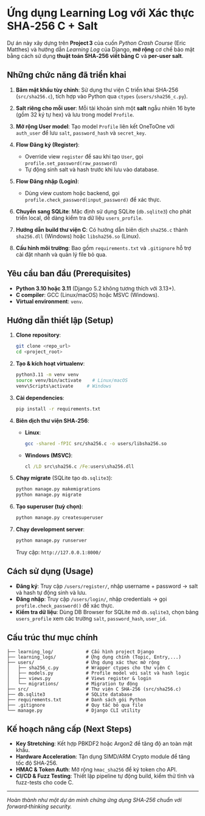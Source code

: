 # Ứng dụng Learning Log với Xác thực SHA‑256 C + Salt

Dự án này xây dựng trên **Project 3** của cuốn *Python Crash Course* (Eric Matthes) và hướng dẫn *Learning Log* của Django, **mở rộng** cơ chế bảo mật bằng cách sử dụng **thuật toán SHA‑256 viết bằng C** và **per-user salt**.

## Những chức năng đã triển khai

1. **Băm mật khẩu tùy chỉnh**: Sử dụng thư viện C triển khai SHA‑256 (`src/sha256.c`), tích hợp vào Python qua `ctypes` (`users/sha256_c.py`).
2. **Salt riêng cho mỗi user**: Mỗi tài khoản sinh một **salt** ngẫu nhiên 16 byte (gồm 32 ký tự hex) và lưu trong model `Profile`.
3. **Mở rộng User model**: Tạo model `Profile` liên kết OneToOne với `auth_user` để lưu `salt`, `password_hash` và `secret_key`.
4. **Flow Đăng ký (Register)**:

   * Override view `register` để sau khi tạo `User`, gọi `profile.set_password(raw_password)`
   * Tự động sinh salt và hash trước khi lưu vào database.
5. **Flow Đăng nhập (Login)**:

   * Dùng view custom hoặc backend, gọi `profile.check_password(input_password)` để xác thực.
6. **Chuyển sang SQLite**: Mặc định sử dụng SQLite (`db.sqlite3`) cho phát triển local, dễ dàng kiểm tra dữ liệu `users_profile`.
7. **Hướng dẫn build thư viện C**: Có hướng dẫn biên dịch `sha256.c` thành `sha256.dll` (Windows) hoặc `libsha256.so` (Linux).
8. **Cấu hình môi trường**: Bao gồm `requirements.txt` và `.gitignore` hỗ trợ cài đặt nhanh và quản lý file bỏ qua.

## Yêu cầu ban đầu (Prerequisites)

* **Python 3.10 hoặc 3.11** (Django 5.2 không tương thích với 3.13+).
* **C compiler**: GCC (Linux/macOS) hoặc MSVC (Windows).
* **Virtual environment**: `venv`.

## Hướng dẫn thiết lập (Setup)

1. **Clone repository**:

   ```bash
   git clone <repo_url>
   cd <project_root>
   ```
2. **Tạo & kích hoạt virtualenv**:

   ```bash
   python3.11 -m venv venv
   source venv/bin/activate    # Linux/macOS
   venv\Scripts\activate     # Windows
   ```
3. **Cài dependencies**:

   ```bash
   pip install -r requirements.txt
   ```
4. **Biên dịch thư viện SHA‑256**:

   * **Linux**:

     ```bash
     gcc -shared -fPIC src/sha256.c -o users/libsha256.so
     ```
   * **Windows (MSVC)**:

     ```cmd
     cl /LD src\sha256.c /Fe:users\sha256.dll
     ```
5. **Chạy migrate** (SQLite tạo `db.sqlite3`):

   ```bash
   python manage.py makemigrations
   python manage.py migrate
   ```
6. **Tạo superuser (tuỳ chọn)**:

   ```bash
   python manage.py createsuperuser
   ```
7. **Chạy development server**:

   ```bash
   python manage.py runserver
   ```

   Truy cập: `http://127.0.0.1:8000/`

## Cách sử dụng (Usage)

* **Đăng ký**: Truy cập `/users/register/`, nhập username + password → salt và hash tự động sinh và lưu.
* **Đăng nhập**: Truy cập `/users/login/`, nhập credentials → gọi `profile.check_password()` để xác thực.
* **Kiểm tra dữ liệu**: Dùng DB Browser for SQLite mở `db.sqlite3`, chọn bảng `users_profile` xem các trường `salt`, `password_hash`, `user_id`.

## Cấu trúc thư mục chính

```
├── learning_log/            # Cấu hình project Django
├── learning_logs/           # Ứng dụng chính (Topic, Entry,...)
├── users/                   # Ứng dụng xác thực mở rộng
│   ├── sha256_c.py          # Wrapper ctypes cho thư viện C
│   ├── models.py            # Profile model với salt và hash logic
│   ├── views.py             # Views register & login
│   └── migrations/          # Migration tự động
├── src/                     # Thư viện C SHA-256 (src/sha256.c)
├── db.sqlite3               # SQLite database
├── requirements.txt         # Danh sách gói Python
├── .gitignore               # Quy tắc bỏ qua file
└── manage.py                # Django CLI utility
```

## Kế hoạch nâng cấp (Next Steps)

* **Key Stretching**: Kết hợp PBKDF2 hoặc Argon2 để tăng độ an toàn mật khẩu.
* **Hardware Acceleration**: Tận dụng SIMD/ARM Crypto module để tăng tốc độ SHA‑256.
* **HMAC & Token Auth**: Mở rộng `hmac_sha256` để ký token cho API.
* **CI/CD & Fuzz Testing**: Thiết lập pipeline tự động build, kiểm thử tĩnh và fuzz-tests cho code C.

---

*Hoàn thành như một dự án minh chứng ứng dụng SHA‑256 chuẩn với forward‑thinking security.*

